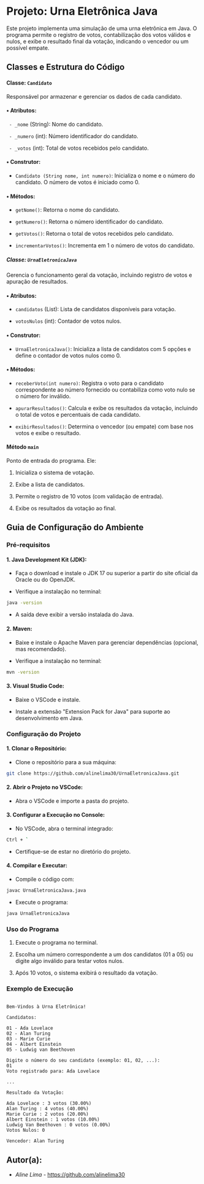 # Projeto: Urna Eletrônica Java

Este projeto implementa uma simulação de uma urna eletrônica em Java. O programa permite o registro de votos, contabilização dos votos válidos e nulos, e exibe o resultado final da votação, indicando o vencedor ou um possível empate.

## Classes e Estrutura do Código

#### Classe: `Candidato`
Responsável por armazenar e gerenciar os dados de cada candidato.

#### • Atributos:
` - _nome` (String): Nome do candidato.

` - _numero` (int): Número identificador do candidato.

` - _votos` (int): Total de votos recebidos pelo candidato.

#### • Construtor:
- `Candidato (String nome, int numero)`: Inicializa o nome e o número do candidato. O número de votos é iniciado como 0.

#### • Métodos:
- `getNome()`: Retorna o nome do candidato.
  
- `getNumero()`: Retorna o número identificador do candidato.

- `getVotos()`: Retorna o total de votos recebidos pelo candidato.
  
- `incrementarVotos()`: Incrementa em 1 o número de votos do candidato.

##### Classe: `UrnaEletronicaJava`
Gerencia o funcionamento geral da votação, incluindo registro de votos e apuração de resultados.

#### • Atributos:
- `candidatos` (List<Candidato>): Lista de candidatos disponíveis para votação.

- `votosNulos` (int): Contador de votos nulos.
  
#### • Construtor:
- `UrnaEletronicaJava()`: Inicializa a lista de candidatos com 5 opções e define o contador de votos nulos como 0.
  
#### • Métodos:
- `receberVoto(int numero)`: Registra o voto para o candidato correspondente ao número fornecido ou contabiliza como voto nulo se o número for inválido.

- `apurarResultados()`: Calcula e exibe os resultados da votação, incluindo o total de votos e percentuais de cada candidato.

- `exibirResultados()`: Determina o vencedor (ou empate) com base nos votos e exibe o resultado.

#### Método `main`
Ponto de entrada do programa. Ele:

1. Inicializa o sistema de votação.

2. Exibe a lista de candidatos.
   
3. Permite o registro de 10 votos (com validação de entrada).

4. Exibe os resultados da votação ao final.

## Guia de Configuração do Ambiente
### Pré-requisitos
#### 1. Java Development Kit (JDK):

- Faça o download e instale o JDK 17 ou superior a partir do site oficial da Oracle ou do OpenJDK.
  
- Verifique a instalação no terminal:

```bash  
java -version
```

- A saída deve exibir a versão instalada do Java.

#### 2.  Maven: 
- Baixe e instale o Apache Maven para gerenciar dependências (opcional, mas recomendado).
  
- Verifique a instalação no terminal:
```bash
mvn -version
```
#### 3. Visual Studio Code:
- Baixe o VSCode e instale.
  
- Instale a extensão "Extension Pack for Java" para suporte ao desenvolvimento em Java.

### Configuração do Projeto
#### 1. Clonar o Repositório:
   
- Clone o repositório para a sua máquina:
```bash
git clone https://github.com/alinelima30/UrnaEletronicaJava.git
```
#### 2. Abrir o Projeto no VSCode:

- Abra o VSCode e importe a pasta do projeto.
  
#### 3. Configurar a Execução no Console:

- No VSCode, abra o terminal integrado:
```bash
Ctrl + `
```

- Certifique-se de estar no diretório do projeto.
  
#### 4. Compilar e Executar:
- Compile o código com:
```bash
javac UrnaEletronicaJava.java
```

- Execute o programa:
```bash
java UrnaEletronicaJava
```

### Uso do Programa
1. Execute o programa no terminal.

2. Escolha um número correspondente a um dos candidatos (01 a 05) ou digite algo inválido para testar votos nulos.

3. Após 10 votos, o sistema exibirá o resultado da votação.

### Exemplo de Execução
```plaintext

Bem-Vindos à Urna Eletrônica!

Candidatos:

01 - Ada Lovelace
02 - Alan Turing
03 - Marie Curie
04 - Albert Einstein
05 - Ludwig van Beethoven

Digite o número do seu candidato (exemplo: 01, 02, ...):
01
Voto registrado para: Ada Lovelace

...

Resultado da Votação:

Ada Lovelace : 3 votos (30.00%)
Alan Turing : 4 votos (40.00%)
Marie Curie : 2 votos (20.00%)
Albert Einstein : 1 votos (10.00%)
Ludwig Van Beethoven : 0 votos (0.00%)
Votos Nulos: 0

Vencedor: Alan Turing
```

## Autor(a):
- *Aline Lima* - https://github.com/alinelima30
